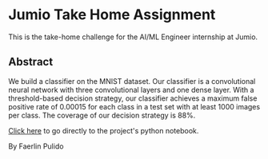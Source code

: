 # Jumio Take Home Assignment

This is the take-home challenge for the AI/ML Engineer internship at Jumio. 

## Abstract

We build a classifier on the MNIST dataset. Our classifier is a convolutional neural network with three convolutional layers and one dense layer. With a threshold-based decision strategy, our classifier achieves a maximum false positive rate of 0.00015 for each class in a test set with at least 1000 images per class. The coverage of our decision strategy is $88\%$.

[Click here](https://github.com/faerlinpulido/binary_classification_with_imbalanced_dataset/blob/master/binary_classification_with_imbalanced_dataset.ipynb) to go directly to the project's python notebook. 

By Faerlin Pulido
